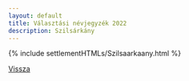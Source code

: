 ```yaml
---
layout: default
title: Választási névjegyzék 2022
description: Szilsárkány
---
```


{% include settlementHTMLs/Szilsaarkaany.html %}

[Vissza](../)